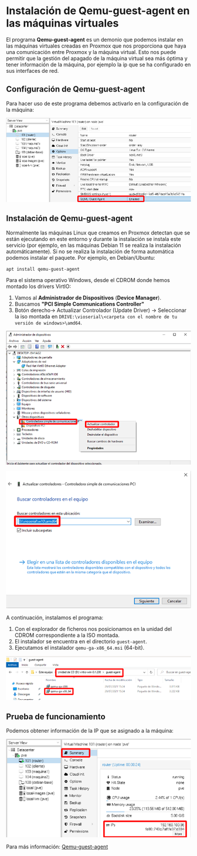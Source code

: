 # Instalación de Qemu-guest-agent en las máquinas virtuales

El programa **Qemu-guest-agent** es un demonio que podemos instalar en las máquinas virtuales creadas en Proxmox que nos proporciona que haya una comunicación entre Proxmox y la máquina virtual. Esto nos puede permitir que la gestión del apagado de la máquina virtual sea más óptima y tener información de la máquina, por ejemplo la ip que se ha configurado en sus interfaces de red.

## Configuración de Qemu-guest-agent

Para hacer uso de este programa debemos activarlo en la configuración de la máquina:

![agent](img/agent3.png)

## Instalación de Qemu-guest-agent

Normalmente las máquinas Linux que creamos en Proxmox detectan que se están ejecutando en este entorno y durante la instalación se instala este servicio (por ejemplo, en las máquinas Debian 11 se realiza la instalación automáticamente). Si no se realiza la instalación de forma automática podemos instalar el paquete. Por ejemplo, en Debian/Ubuntu:

    apt install qemu-guest-agent

Para el sistema operativo Windows, desde el CDROM donde hemos montado los drivers VirtIO:

1. Vamos al **Administrador de Dispositivos** (**Device Manager**).
2. Buscamos **"PCI Simple Communications Controller"**
3. Botón derecho-> Actualizar Controlador (Update Driver) -> Seleccionar la iso montada en `DRIVE:\vioserial\<carpeta con el nombre de tu versión de windows>\amd64`.

![agent](img/agent1.png)

![agent](img/agent1_1.png)

A continuación, instalamos el programa:

1. Con el explorador de ficheros nos posicionamos en la unidad del CDROM correspondiente a la ISO montada.
2. El instalador se encuentra en el directorio `guest-agent`.
3. Ejecutamos el instalador `qemu-ga-x86_64.msi` (64-bit).

![agent](img/agent2.png)

## Prueba de funcionamiento

Podemos obtener información de la IP que se asignado a la máquina:

![agent](img/agent4.png)

Para más información: [Qemu-guest-agent](https://pve.proxmox.com/wiki/Qemu-guest-agent)
